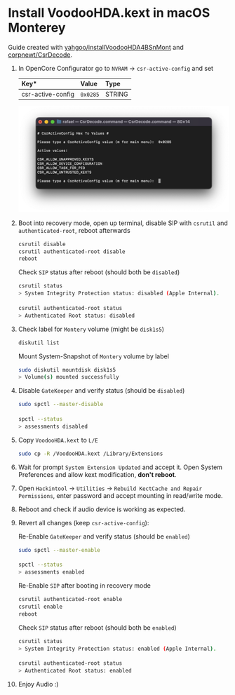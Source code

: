 # Install VoodooHDA.kext in macOS Monterey

Guide created with [yahgoo/installVoodooHDA4BSnMont](https://github.com/yahgoo/installVoodooHDA4BSnMont) and [corpnewt/CsrDecode](https://github.com/corpnewt/CsrDecode).

  1. In OpenCore Configurator go to `NVRAM` -> `csr-active-config` and set

      | Key*              | Value    | Type   |
      | ----------------- | -------- | ------ |
      | csr-active-config | `0x0285` | STRING |

      ![CSR Active Config](../Images/csr-config.png)

  2. Boot into recovery mode, open up terminal, disable SIP with `csrutil` and `authenticated-root`, reboot afterwards

      ```sh
      csrutil disable
      csrutil authenticated-root disable
      reboot
      ```

      Check `SIP` status after reboot (should both be `disabled`)

      ```sh
      csrutil status
      > System Integrity Protection status: disabled (Apple Internal).

      csrutil authenticated-root status
      > Authenticated Root status: disabled
      ```

  3. Check label for `Montery` volume (might be `disk1s5`)

      ```sh
      diskutil list
      ```

      Mount System-Snapshot of `Montery` volume by label

      ```sh
      sudo diskutil mountdisk disk1s5
      > Volume(s) mounted successfully
      ```

  4. Disable `GateKeeper` and verify status (should be `disabled`)

      ```sh
      sudo spctl --master-disable

      spctl --status
      > assessments disabled
      ```

  5. Copy `VoodooHDA.kext` to `L/E`

      ```sh
      sudo cp -R /VoodooHDA.kext /Library/Extensions
      ```

  6. Wait for prompt `System Extension Updated` and accept it. Open System Preferences and allow kext modification, **don't reboot**.
  7. Open `Hackintool` -> `Utilities` -> `Rebuild KectCache and Repair Permissions`, enter password and accept mounting in read/write mode.
  8. Reboot and check if audio device is working as expected.
  9. Revert all changes (keep `csr-active-config`):

        Re-Enable `GateKeeper` and verify status (should be `enabled`)

        ```sh
        sudo spctl --master-enable

        spctl --status
        > assessments enabled
        ```

        Re-Enable `SIP` after booting in recovery mode

        ```sh
        csrutil authenticated-root enable
        csrutil enable
        reboot
        ```

        Check `SIP` status after reboot (should both be `enabled`)

        ```sh
        csrutil status
        > System Integrity Protection status: enabled (Apple Internal).

        csrutil authenticated-root status
        > Authenticated Root status: enabled
        ```

  10. Enjoy Audio :)
